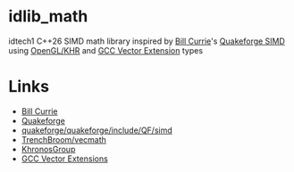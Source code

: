# idlib_math

idtech1 C++26 SIMD math library inspired by [Bill Currie][1]'s [Quakeforge SIMD][3] using [OpenGL/KHR][5] and [GCC Vector Extension][6] types

# Links

- [Bill Currie][1]
- [Quakeforge][2]
- [quakeforge/quakeforge/include/QF/simd][3]
- [TrenchBroom/vecmath][4]
- [KhronosGroup][5]
- [GCC Vector Extensions][6]

[1]: http://github.com/taniwha
[2]: http://github.com/quakeforge/quakeforge
[3]: http://github.com/quakeforge/quakeforge/tree/master/include/QF/simd
[4]: http://github.com/TrenchBroom/vecmath
[5]: http://github.com/KhronosGroup
[6]: http://gcc.gnu.org/onlinedocs/gcc/Vector-Extensions.hml
